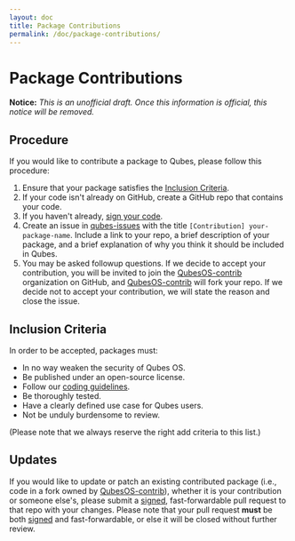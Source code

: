```yaml
---
layout: doc
title: Package Contributions
permalink: /doc/package-contributions/
---
```


Package Contributions
=====================

**Notice:** *This is an unofficial draft. Once this information is official, this notice will be removed.*

Procedure
---------
If you would like to contribute a package to Qubes, please follow this procedure:

 1. Ensure that your package satisfies the [Inclusion Criteria].
 2. If your code isn't already on GitHub, create a GitHub repo that contains your code.
 3. If you haven't already, [sign your code][sig].
 4. Create an issue in [qubes-issues] with the title `[Contribution] your-package-name`.
    Include a link to your repo, a brief description of your package, and a brief explanation of why you think it should be included in Qubes.
 5. You may be asked followup questions.
    If we decide to accept your contribution, you will be invited to join the [QubesOS-contrib] organization on GitHub, and [QubesOS-contrib] will fork your repo.
    If we decide not to accept your contribution, we will state the reason and close the issue.

Inclusion Criteria
------------------
In order to be accepted, packages must:

 * In no way weaken the security of Qubes OS.
 * Be published under an open-source license.
 * Follow our [coding guidelines].
 * Be thoroughly tested.
 * Have a clearly defined use case for Qubes users.
 * Not be unduly burdensome to review.

(Please note that we always reserve the right add criteria to this list.)

Updates
-------
If you would like to update or patch an existing contributed package (i.e., code in a fork owned by [QubesOS-contrib]), whether it is your contribution or someone else's, please submit a [signed][sig], fast-forwardable pull request to that repo with your changes.
Please note that your pull request **must** be both [signed][sig] and fast-forwardable, or else it will be closed without further review.

[Inclusion Criteria]: #inclusion-criteria
[sig]: /doc/code-signing/
[qubes-issues]: https://github.com/QubesOS/qubes-issues/issues/
[QubesOS-contrib]: https://github.com/QubesOS-contrib
[coding guidelines]: /doc/coding-style/

